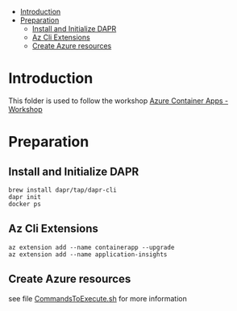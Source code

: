 - [Introduction](#introduction)
- [Preparation](#preparation)
  - [Install and Initialize DAPR](#install-and-initialize-dapr)
  - [Az Cli Extensions](#az-cli-extensions)
  - [Create Azure resources](#create-azure-resources)


# Introduction

This folder is used to follow the workshop [Azure Container Apps - Workshop](https://azure.github.io/aca-dotnet-workshop/)

# Preparation

## Install and Initialize DAPR

```shell
brew install dapr/tap/dapr-cli
dapr init
docker ps
```

## Az Cli Extensions

```shell
az extension add --name containerapp --upgrade
az extension add --name application-insights
```

## Create Azure resources

see file [CommandsToExecute.sh](./CLI/CommandsToExecute.sh) for more information


